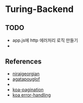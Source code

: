 # Turing-Backend

## TODO

- app.js에 http 에러처리 로직 만들기
-

## References

- [nirajgeorgian](https://github.com/nirajgeorgian/turing-backend/blob/master/src/utils/token.js)
- [agatapouglof](https://github.com/agatapouglof/turing-backend/blob/master/controllers/errors.js)
-
- [koa-pagination](https://github.com/uphold/koa-pagination)
- [koa error-handling](https://github.com/koajs/koa/blob/master/docs/error-handling.md)
